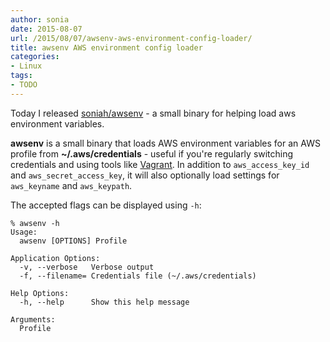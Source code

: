 ```yaml
---
author: sonia
date: 2015-08-07
url: /2015/08/07/awsenv-aws-environment-config-loader/
title: awsenv AWS environment config loader
categories:
- Linux
tags:
- TODO
---
```


Today I released [soniah/awsenv](https://github.com/soniah/awsenv) - a
small binary for helping load aws environment variables.

<!--more-->

**awsenv** is a small binary that loads AWS environment variables for an AWS
profile from **~/.aws/credentials** - useful if you're regularly switching
credentials and using tools like [Vagrant](https://www.vagrantup.com/). In
addition to `aws_access_key_id` and `aws_secret_access_key`, it will also
optionally load settings for `aws_keyname` and `aws_keypath`.

The accepted flags can be displayed using `-h`:

```
% awsenv -h
Usage:
  awsenv [OPTIONS] Profile

Application Options:
  -v, --verbose   Verbose output
  -f, --filename= Credentials file (~/.aws/credentials)

Help Options:
  -h, --help      Show this help message

Arguments:
  Profile
```
